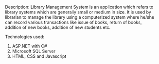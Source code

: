 Description:
Library Management System is an application which refers to library systems which are generally small or medium in size. 
It is used by librarian to manage the library using a computerized system where he/she can record various transactions like issue of books, return of books, addition of new books, addition of new students etc.

Technologies used:
1) ASP.NET with C#
2) Microsoft SQL Server
3) HTML, CSS and Javascript
